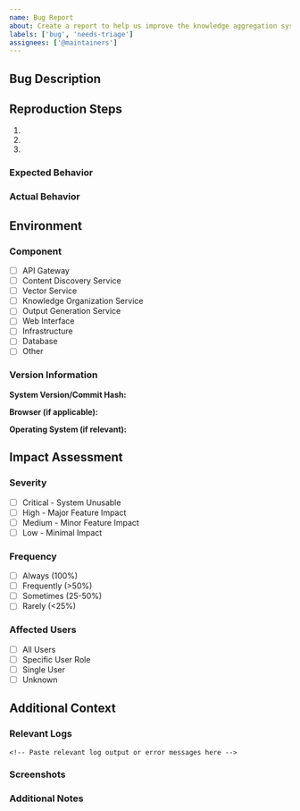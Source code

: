 ```yaml
---
name: Bug Report
about: Create a report to help us improve the knowledge aggregation system
labels: ['bug', 'needs-triage']
assignees: ['@maintainers']
---
```


## Bug Description
<!--
Provide a clear and concise description of what the bug is, including any error messages
-->

## Reproduction Steps
<!--
List detailed steps to reproduce the behavior
-->
1. 
2. 
3. 

### Expected Behavior
<!--
What you expected to happen based on system specifications
-->

### Actual Behavior
<!--
What actually happened, including any error messages or unexpected behavior
-->

## Environment
### Component
<!--
Select the affected system component
-->
- [ ] API Gateway
- [ ] Content Discovery Service
- [ ] Vector Service
- [ ] Knowledge Organization Service
- [ ] Output Generation Service
- [ ] Web Interface
- [ ] Infrastructure
- [ ] Database
- [ ] Other

### Version Information
**System Version/Commit Hash:** 

**Browser (if applicable):** 

**Operating System (if relevant):** 

## Impact Assessment
### Severity
<!--
Select one severity level
-->
- [ ] Critical - System Unusable
- [ ] High - Major Feature Impact
- [ ] Medium - Minor Feature Impact
- [ ] Low - Minimal Impact

### Frequency
<!--
Select how often the issue occurs
-->
- [ ] Always (100%)
- [ ] Frequently (>50%)
- [ ] Sometimes (25-50%)
- [ ] Rarely (<25%)

### Affected Users
<!--
Select the scope of affected users
-->
- [ ] All Users
- [ ] Specific User Role
- [ ] Single User
- [ ] Unknown

## Additional Context

### Relevant Logs
```
<!-- Paste relevant log output or error messages here -->
```

### Screenshots
<!-- If applicable, add screenshots or recordings to help explain your problem -->

### Additional Notes
<!-- Add any other context about the problem here -->